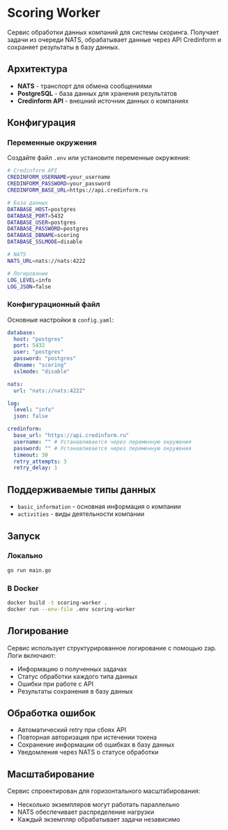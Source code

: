 # Scoring Worker

Сервис обработки данных компаний для системы скоринга. Получает задачи из очереди NATS, обрабатывает данные через API Credinform и сохраняет результаты в базу данных.

## Архитектура

- **NATS** - транспорт для обмена сообщениями
- **PostgreSQL** - база данных для хранения результатов
- **Credinform API** - внешний источник данных о компаниях

## Конфигурация

### Переменные окружения

Создайте файл `.env` или установите переменные окружения:

```bash
# Credinform API
CREDINFORM_USERNAME=your_username
CREDINFORM_PASSWORD=your_password
CREDINFORM_BASE_URL=https://api.credinform.ru

# База данных
DATABASE_HOST=postgres
DATABASE_PORT=5432
DATABASE_USER=postgres
DATABASE_PASSWORD=postgres
DATABASE_DBNAME=scoring
DATABASE_SSLMODE=disable

# NATS
NATS_URL=nats://nats:4222

# Логирование
LOG_LEVEL=info
LOG_JSON=false
```

### Конфигурационный файл

Основные настройки в `config.yaml`:

```yaml
database:
  host: "postgres"
  port: 5432
  user: "postgres"
  password: "postgres"
  dbname: "scoring"
  sslmode: "disable"

nats:
  url: "nats://nats:4222"

log:
  level: "info"
  json: false

credinform:
  base_url: "https://api.credinform.ru"
  username: "" # Устанавливается через переменную окружения
  password: "" # Устанавливается через переменную окружения
  timeout: 30
  retry_attempts: 3
  retry_delay: 1
```

## Поддерживаемые типы данных

- `basic_information` - основная информация о компании
- `activities` - виды деятельности компании

## Запуск

### Локально

```bash
go run main.go
```

### В Docker

```bash
docker build -t scoring-worker .
docker run --env-file .env scoring-worker
```

## Логирование

Сервис использует структурированное логирование с помощью zap. Логи включают:

- Информацию о полученных задачах
- Статус обработки каждого типа данных
- Ошибки при работе с API
- Результаты сохранения в базу данных

## Обработка ошибок

- Автоматический retry при сбоях API
- Повторная авторизация при истечении токена
- Сохранение информации об ошибках в базу данных
- Уведомления через NATS о статусе обработки

## Масштабирование

Сервис спроектирован для горизонтального масштабирования:

- Несколько экземпляров могут работать параллельно
- NATS обеспечивает распределение нагрузки
- Каждый экземпляр обрабатывает задачи независимо
